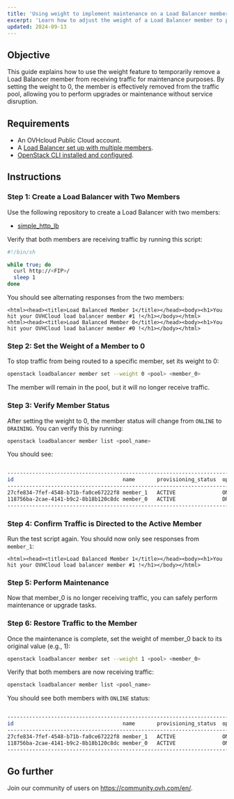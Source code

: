 ```yaml
---
title: 'Using weight to implement maintenance on a Load Balancer member'
excerpt: 'Learn how to adjust the weight of a Load Balancer member to perform maintenance without removing it from the pool.'
updated: 2024-09-13
---
```


## Objective

This guide explains how to use the weight feature to temporarily remove a Load Balancer member from receiving traffic for maintenance purposes. By setting the weight to 0, the member is effectively removed from the traffic pool, allowing you to perform upgrades or maintenance without service disruption.

## Requirements

- An OVHcloud Public Cloud account.
- A [Load Balancer set up with multiple members](/pages/network/load_balancer/create_http_https/).
- [OpenStack CLI installed and configured](/pages/public_cloud/compute/prepare_the_environment_for_using_the_openstack_api/).

## Instructions

### Step 1: Create a Load Balancer with Two Members

Use the following repository to create a Load Balancer with two members:

- [simple_http_lb](https://github.com/yomovh/tf-at-ovhcloud/tree/main/simple_http_lb)

Verify that both members are receiving traffic by running this script:

```bash
#!/bin/sh

while true; do
  curl http://<FIP>/
  sleep 1
done
```

You should see alternating responses from the two members:

```htlm
<html><head><title>Load Balanced Member 1</title></head><body><h1>You hit your OVHCloud load balancer member #1 !</h1></body></html>
<html><head><title>Load Balanced Member 0</title></head><body><h1>You hit your OVHCloud load balancer member #0 !</h1></body></html>
```

### Step 2: Set the Weight of a Member to 0

To stop traffic from being routed to a specific member, set its weight to 0:

```bash
openstack loadbalancer member set --weight 0 <pool> <member_0>
```

The member will remain in the pool, but it will no longer receive traffic.

### Step 3: Verify Member Status

After setting the weight to 0, the member status will change from `ONLINE` to `DRAINING`. You can verify this by running:

```bash
openstack loadbalancer member list <pool_name>
```

You should see:

```bash

---------------------------------------------------------------------------------------------------
id                                   name       provisioning_status  operating_status   weight
---------------------------------------------------------------------------------------------------
27cfe834-7fef-4548-b71b-fa0ce67222f8 member_1   ACTIVE               ONLINE             1
118756ba-2cae-4141-b9c2-8b18b120c8dc member_0   ACTIVE               DRAINING           0
---------------------------------------------------------------------------------------------------

```
### Step 4: Confirm Traffic is Directed to the Active Member

Run the test script again. You should now only see responses from `member_1`:

```htlm
<html><head><title>Load Balanced Member 1</title></head><body><h1>You hit your OVHCloud load balancer member #1 !</h1></body></html>
```

### Step 5: Perform Maintenance

Now that member_0 is no longer receiving traffic, you can safely perform maintenance or upgrade tasks.

### Step 6: Restore Traffic to the Member

Once the maintenance is complete, set the weight of member_0 back to its original value (e.g., 1):


```bash
openstack loadbalancer member set --weight 1 <pool> <member_0>
```
Verify that both members are now receiving traffic:


```bash
openstack loadbalancer member list <pool_name>
```

You should see both members with `ONLINE` status:

```bash

---------------------------------------------------------------------------------------------------
id                                   name       provisioning_status  operating_status   weight
---------------------------------------------------------------------------------------------------
27cfe834-7fef-4548-b71b-fa0ce67222f8 member_1   ACTIVE               ONLINE             1
118756ba-2cae-4141-b9c2-8b18b120c8dc member_0   ACTIVE               ONLINE             1
---------------------------------------------------------------------------------------------------

```

## Go further
 
Join our community of users on <https://community.ovh.com/en/>.

